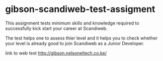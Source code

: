 # gibson-scandiweb-test-assigment

This assignment tests minimum skills and knowledge required to successfully kick start your career at Scandiweb.

The test helps one to assess thier level and it helps you to check whether your level is already good to join Scandiweb as a Junior Developer.

link to web test
http://gibson.nelsoneltech.co.ke/
